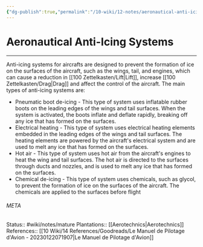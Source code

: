 ```yaml
---
{"dg-publish":true,"permalink":"/10-wiki/12-notes/aeronautical-anti-icing-systems-20230126112351/"}
---
```


# Aeronautical Anti-Icing Systems
---
Anti-icing systems for aircrafts are designed to prevent the formation of ice on the surfaces of the aircraft, such as the wings, tail, and engines, which can cause a reduction in [[100 Zettelkasten/Lift\|Lift]], increase [[100 Zettelkasten/Drag\|Drag]] and affect the control of the aircraft. The main types of anti-icing systems are:
- Pneumatic boot de-icing - This type of system uses inflatable rubber boots on the leading edges of the wings and tail surfaces. When the system is activated, the boots inflate and deflate rapidly, breaking off any ice that has formed on the surfaces.
- Electrical heating - This type of system uses electrical heating elements embedded in the leading edges of the wings and tail surfaces. The heating elements are powered by the aircraft's electrical system and are used to melt any ice that has formed on the surfaces.
- Hot air - This type of system uses hot air from the aircraft's engines to heat the wing and tail surfaces. The hot air is directed to the surfaces through ducts and nozzles, and is used to melt any ice that has formed on the surfaces.
- Chemical de-icing - This type of system uses chemicals, such as glycol, to prevent the formation of ice on the surfaces of the aircraft. The chemicals are applied to the surfaces before flight



###### META
Status:: #wiki/notes/mature 
Plantations:: [[Aerotechnics\|Aerotechnics]]
References:: [[10 Wiki/14 References/Goodreads/Le Manuel de Pilotage d'Avion - 20230122071907\|Le Manuel de Pilotage d'Avion]]
